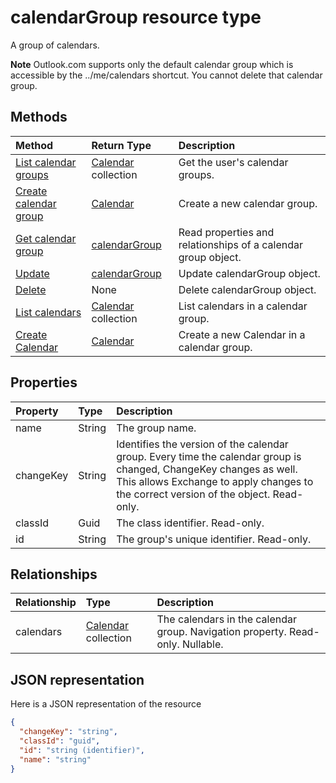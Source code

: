# calendarGroup resource type

A group of calendars.

**Note** Outlook.com supports only the default calendar group which is accessible by the ../me/calendars shortcut. You cannot delete that calendar group.

## Methods

| Method       | Return Type  |Description|
|:---------------|:--------|:----------|
|[List calendar groups](../api/user_list_calendargroups.md) |[Calendar](calendar.md) collection| Get the user's calendar groups.|
|[Create calendar group](../api/user_post_calendargroups.md) |[Calendar](calendar.md)| Create a new calendar group.|
|[Get calendar group](../api/calendargroup_get.md) | [calendarGroup](calendargroup.md) |Read properties and relationships of a calendar group object.|
|[Update](../api/calendargroup_update.md) | [calendarGroup](calendargroup.md) |Update calendarGroup object. |
|[Delete](../api/calendargroup_delete.md) | None |Delete calendarGroup object. |
|[List calendars](../api/calendargroup_list_calendars.md) |[Calendar](calendar.md) collection| List calendars in a calendar group.|
|[Create Calendar](../api/calendargroup_post_calendars.md) |[Calendar](calendar.md)| Create a new Calendar in a calendar group.|


## Properties
| Property	   | Type	|Description|
|:---------------|:--------|:----------|
|name|String|The group name.|
|changeKey|String|Identifies the version of the calendar group. Every time the calendar group is changed, ChangeKey changes as well. This allows Exchange to apply changes to the correct version of the object. Read-only.|
|classId|Guid|The class identifier. Read-only.|
|id|String|The group's unique identifier. Read-only.|

## Relationships
| Relationship | Type	|Description|
|:---------------|:--------|:----------|
|calendars|[Calendar](calendar.md) collection|The calendars in the calendar group. Navigation property. Read-only. Nullable.|


## JSON representation

Here is a JSON representation of the resource

<!-- {
  "blockType": "resource",
  "optionalProperties": [
    "calendars"
  ],
  "keyProperty": "id",
  "@odata.type": "microsoft.graph.calendarGroup"
}-->

```json
{
  "changeKey": "string",
  "classId": "guid",
  "id": "string (identifier)",
  "name": "string"
}

```


<!-- uuid: 8fcb5dbc-d5aa-4681-8e31-b001d5168d79
2015-10-25 14:57:30 UTC -->
<!-- {
  "type": "#page.annotation",
  "description": "calendarGroup resource",
  "keywords": "",
  "section": "documentation",
  "tocPath": ""
}-->


<!-- {
  "type": "#page.annotation",
  "description": "A group of calendars.",
  "tocPath": "/v1.0 reference/Outlook Calendar/calendar group",
  "apiVersion": "v1.0",
  "section": "documentation",
  "canonicalURL": ""
} -->
